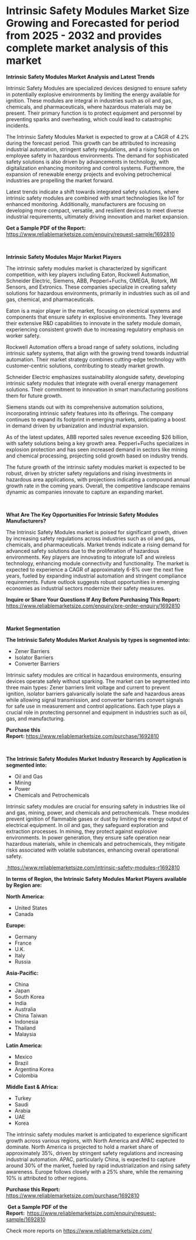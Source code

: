 <p><h1>Intrinsic Safety Modules Market Size Growing and Forecasted for period from 2025 - 2032 and provides complete market analysis of this market</h1></p><p><strong>Intrinsic Safety Modules Market Analysis and Latest Trends</strong></p>
<p><p>Intrinsic Safety Modules are specialized devices designed to ensure safety in potentially explosive environments by limiting the energy available for ignition. These modules are integral in industries such as oil and gas, chemicals, and pharmaceuticals, where hazardous materials may be present. Their primary function is to protect equipment and personnel by preventing sparks and overheating, which could lead to catastrophic incidents.</p><p>The Intrinsic Safety Modules Market is expected to grow at a CAGR of 4.2% during the forecast period. This growth can be attributed to increasing industrial automation, stringent safety regulations, and a rising focus on employee safety in hazardous environments. The demand for sophisticated safety solutions is also driven by advancements in technology, with digitalization enhancing monitoring and control systems. Furthermore, the expansion of renewable energy projects and evolving petrochemical industries are propelling the market forward. </p><p>Latest trends indicate a shift towards integrated safety solutions, where intrinsic safety modules are combined with smart technologies like IoT for enhanced monitoring. Additionally, manufacturers are focusing on developing more compact, versatile, and resilient devices to meet diverse industrial requirements, ultimately driving innovation and market expansion.</p></p>
<p><strong>Get a Sample PDF of the Report:&nbsp;</strong> <a href="https://www.reliablemarketsize.com/enquiry/request-sample/1692810?utm_campaign=2442&utm_medium=2&utm_source=Github&utm_content=ia&utm_term=07042025&utm_id=intrinsic-safety-modules">https://www.reliablemarketsize.com/enquiry/request-sample/1692810</a></p>
<p>&nbsp;</p>
<p><strong>Intrinsic Safety Modules Major Market Players</strong></p>
<p><p>The intrinsic safety modules market is characterized by significant competition, with key players including Eaton, Rockwell Automation, Schneider Electric, Siemens, ABB, Pepperl+Fuchs, OMEGA, Rotork, IMI Sensors, and Extronics. These companies specialize in creating safety solutions for hazardous environments, primarily in industries such as oil and gas, chemical, and pharmaceuticals.</p><p>Eaton is a major player in the market, focusing on electrical systems and components that ensure safety in explosive environments. They leverage their extensive R&D capabilities to innovate in the safety module domain, experiencing consistent growth due to increasing regulatory emphasis on worker safety.</p><p>Rockwell Automation offers a broad range of safety solutions, including intrinsic safety systems, that align with the growing trend towards industrial automation. Their market strategy combines cutting-edge technology with customer-centric solutions, contributing to steady market growth.</p><p>Schneider Electric emphasizes sustainability alongside safety, developing intrinsic safety modules that integrate with overall energy management solutions. Their commitment to innovation in smart manufacturing positions them for future growth.</p><p>Siemens stands out with its comprehensive automation solutions, incorporating intrinsic safety features into its offerings. The company continues to expand its footprint in emerging markets, anticipating a boost in demand driven by urbanization and industrial expansion.</p><p>As of the latest updates, ABB reported sales revenue exceeding $26 billion, with safety solutions being a key growth area. Pepperl+Fuchs specializes in explosion protection and has seen increased demand in sectors like mining and chemical processing, projecting solid growth based on industry trends.</p><p>The future growth of the intrinsic safety modules market is expected to be robust, driven by stricter safety regulations and rising investments in hazardous area applications, with projections indicating a compound annual growth rate in the coming years. Overall, the competitive landscape remains dynamic as companies innovate to capture an expanding market.</p></p>
<p>&nbsp;</p>
<p><strong>What Are The Key Opportunities For Intrinsic Safety Modules Manufacturers?</strong></p>
<p><p>The Intrinsic Safety Modules market is poised for significant growth, driven by increasing safety regulations across industries such as oil and gas, chemicals, and pharmaceuticals. Market trends indicate a rising demand for advanced safety solutions due to the proliferation of hazardous environments. Key players are innovating to integrate IoT and wireless technology, enhancing module connectivity and functionality. The market is expected to experience a CAGR of approximately 6-8% over the next five years, fueled by expanding industrial automation and stringent compliance requirements. Future outlook suggests robust opportunities in emerging economies as industrial sectors modernize their safety measures.</p></p>
<p><strong>Inquire or Share Your Questions If Any Before Purchasing This Report:</strong> <a href="https://www.reliablemarketsize.com/enquiry/pre-order-enquiry/1692810?utm_campaign=2442&utm_medium=2&utm_source=Github&utm_content=ia&utm_term=07042025&utm_id=intrinsic-safety-modules">https://www.reliablemarketsize.com/enquiry/pre-order-enquiry/1692810</a></p>
<p>&nbsp;</p>
<p><strong>Market Segmentation</strong></p>
<p><strong>The Intrinsic Safety Modules Market Analysis by types is segmented into:</strong></p>
<p><ul><li>Zener Barriers</li><li>Isolator Barriers</li><li>Converter Barriers</li></ul></p>
<p><p>Intrinsic safety modules are critical in hazardous environments, ensuring devices operate safely without sparking. The market can be segmented into three main types: Zener barriers limit voltage and current to prevent ignition, isolator barriers galvanically isolate the safe and hazardous areas while allowing signal transmission, and converter barriers convert signals for safe use in measurement and control applications. Each type plays a crucial role in protecting personnel and equipment in industries such as oil, gas, and manufacturing.</p></p>
<p><strong>Purchase this Report:&nbsp;</strong><a href="https://www.reliablemarketsize.com/purchase/1692810?utm_campaign=2442&utm_medium=2&utm_source=Github&utm_content=ia&utm_term=07042025&utm_id=intrinsic-safety-modules">https://www.reliablemarketsize.com/purchase/1692810</a></p>
<p>&nbsp;</p>
<p><strong>The Intrinsic Safety Modules Market Industry Research by Application is segmented into:</strong></p>
<p><ul><li>Oil and Gas</li><li>Mining</li><li>Power</li><li>Chemicals and Petrochemicals</li></ul></p>
<p><p>Intrinsic safety modules are crucial for ensuring safety in industries like oil and gas, mining, power, and chemicals and petrochemicals. These modules prevent ignition of flammable gases or dust by limiting the energy output of electrical equipment. In oil and gas, they safeguard exploration and extraction processes. In mining, they protect against explosive environments. In power generation, they ensure safe operation near hazardous materials, while in chemicals and petrochemicals, they mitigate risks associated with volatile substances, enhancing overall operational safety.</p></p>
<p><a href="https://www.reliablemarketsize.com/intrinsic-safety-modules-r1692810?utm_campaign=2442&utm_medium=2&utm_source=Github&utm_content=ia&utm_term=07042025&utm_id=intrinsic-safety-modules">&nbsp;https://www.reliablemarketsize.com/intrinsic-safety-modules-r1692810</a></p>
<p><strong>In terms of Region, the Intrinsic Safety Modules Market Players available by Region are:</strong></p>
<p>
    <p> <strong> North America: </strong>
        <ul>
            <li>United States</li>
            <li>Canada</li>
        </ul>
        </p> 
    <p> <strong> Europe: </strong>
        <ul>
            <li>Germany</li>
            <li>France</li>
            <li>U.K.</li>
            <li>Italy</li>
            <li>Russia</li>
        </ul>
        </p> 
    <p> <strong> Asia-Pacific: </strong>
        <ul>
            <li>China</li>
            <li>Japan</li>
            <li>South Korea</li>
            <li>India</li>
            <li>Australia</li>
            <li>China Taiwan</li>
            <li>Indonesia</li>
            <li>Thailand</li>
            <li>Malaysia</li>
        </ul>
        </p> 
    <p> <strong> Latin America: </strong>
        <ul>
            <li>Mexico</li>
            <li>Brazil</li>
            <li>Argentina Korea</li>
            <li>Colombia</li>
        </ul>
        </p> 
    <p> <strong> Middle East & Africa: </strong>
        <ul>
            <li>Turkey</li>
            <li>Saudi</li>
            <li>Arabia</li>
            <li>UAE</li>
            <li>Korea</li>
        </ul>
    </p>
    </p>
<p><p>The intrinsic safety modules market is anticipated to experience significant growth across various regions, with North America and APAC expected to dominate. North America is projected to hold a market share of approximately 35%, driven by stringent safety regulations and increasing industrial automation. APAC, particularly China, is expected to capture around 30% of the market, fueled by rapid industrialization and rising safety awareness. Europe follows closely with a 25% share, while the remaining 10% is attributed to other regions.</p></p>
<p><strong>Purchase this Report: </strong><a href="https://www.reliablemarketsize.com/purchase/1692810?utm_campaign=2442&utm_medium=2&utm_source=Github&utm_content=ia&utm_term=07042025&utm_id=intrinsic-safety-modules">https://www.reliablemarketsize.com/purchase/1692810</a></p>
<p>&nbsp;<strong>Get a Sample PDF of the Report:&nbsp;&nbsp;</strong><a href="https://www.reliablemarketsize.com/enquiry/request-sample/1692810?utm_campaign=2442&utm_medium=2&utm_source=Github&utm_content=ia&utm_term=07042025&utm_id=intrinsic-safety-modules">https://www.reliablemarketsize.com/enquiry/request-sample/1692810</a></p>
<p><strong></strong></p>
<p>Check more reports on <a href="https://www.reliablemarketsize.com/?utm_campaign=2442&utm_medium=2&utm_source=Github&utm_content=ia&utm_term=07042025&utm_id=intrinsic-safety-modules">https://www.reliablemarketsize.com/</a></p>